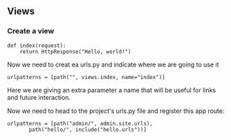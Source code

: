 ## Views

### Create a view

```
def index(request):
    return HttpResponse("Hello, world!")

```

Now we need to creat ea urls.py and indicate where we are going to use it

```
urlpatterns = [path("", views.index, name="index")]
```

Here we are giving an extra parameter a name that will be useful for links and future interaction.

Now we need to head to the project's urls.py file and register this app route:

```
urlpatterns = [path("admin/", admin.site.urls), 
       path("hello/", include("hello.urls"))]
```
